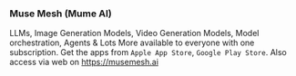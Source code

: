 ### Muse Mesh (Mume AI)

LLMs, Image Generation Models, Video Generation Models, Model orchestration, Agents & Lots More available to everyone with one subscription. Get the apps from `Apple App Store`, `Google Play Store`. Also access via web on https://musemesh.ai

